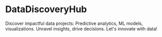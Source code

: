 # DataDiscoveryHub
Discover impactful data projects: Predictive analytics, ML models, visualizations. Unravel insights, drive decisions. Let's innovate with data!
